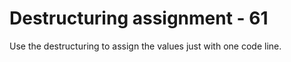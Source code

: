# Destructuring assignment - 61

Use the destructuring to assign the values just with one code line.
